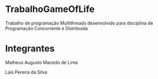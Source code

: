 # TrabalhoGameOfLife
Trabalho de programação Multithreads desenvolvido para disciplina de Programação Concorrente e Distribuída

# Integrantes
Matheus Augusto Macedo de Lima

Laís Pereira da Silva
